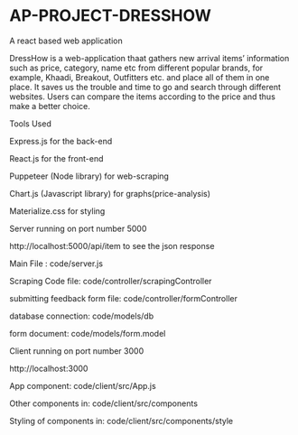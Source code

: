 # AP-PROJECT-DRESSHOW
A react based web application


DressHow is a web-application thaat gathers new arrival items’ information such as price,
category, name etc from different popular brands, for example, Khaadi, Breakout, Outfitters
etc. and place all of them in one place. It saves us the trouble and time to go and search
through different websites. Users can compare the items according to the price and thus
make a better choice.


Tools Used

Express.js for the back-end

React.js for the front-end

Puppeteer (Node library) for web-scraping

Chart.js (Javascript library) for graphs(price-analysis)

Materialize.css for styling



Server running on port number 5000

http://localhost:5000/api/item to see the json response

Main File : code/server.js

Scraping Code file: code/controller/scrapingController

submitting feedback form file: code/controller/formController

database connection: code/models/db

form document: code/models/form.model


Client running on port number 3000

http://localhost:3000

App component: code/client/src/App.js

Other components in: code/client/src/components

Styling of components in: code/client/src/components/style

